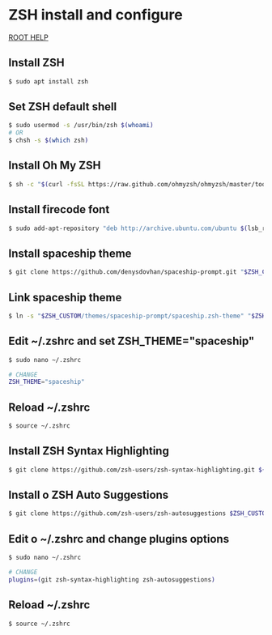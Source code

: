 # ZSH install and configure

[ROOT HELP](../HELP.md)

## Install ZSH

```bash
$ sudo apt install zsh
```

## Set ZSH default shell

```bash
$ sudo usermod -s /usr/bin/zsh $(whoami)
# OR
$ chsh -s $(which zsh)
```

## Install Oh My ZSH

```bash
$ sh -c "$(curl -fsSL https://raw.github.com/ohmyzsh/ohmyzsh/master/tools/install.sh)"
```

## Install firecode font

```bash
$ sudo add-apt-repository "deb http://archive.ubuntu.com/ubuntu $(lsb_release -sc) universe"sudo apt updatesudo apt install fonts-firacode
```

## Install spaceship theme

```bash
$ git clone https://github.com/denysdovhan/spaceship-prompt.git "$ZSH_CUSTOM/themes/spaceship-prompt" --depth=1
```

## Link spaceship theme

```bash
$ ln -s "$ZSH_CUSTOM/themes/spaceship-prompt/spaceship.zsh-theme" "$ZSH_CUSTOM/themes/spaceship.zsh-theme"
```

## Edit ~/.zshrc and set ZSH_THEME="spaceship"

```bash
$ sudo nano ~/.zshrc

# CHANGE
ZSH_THEME="spaceship"
```

## Reload ~/.zshrc

```bash
$ source ~/.zshrc
```

## Install ZSH Syntax Highlighting

```bash
$ git clone https://github.com/zsh-users/zsh-syntax-highlighting.git ${ZSH_CUSTOM:-~/.oh-my-zsh/custom}/plugins/zsh-syntax-highlighting
```

## Install o ZSH Auto Suggestions

```bash
$ git clone https://github.com/zsh-users/zsh-autosuggestions $ZSH_CUSTOM/plugins/zsh-autosuggestions
```

## Edit o ~/.zshrc and change plugins options

```bash
$ sudo nano ~/.zshrc

# CHANGE
plugins=(git zsh-syntax-highlighting zsh-autosuggestions)
```

## Reload ~/.zshrc

```bash
$ source ~/.zshrc
```
